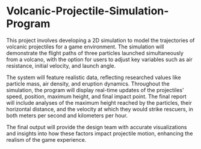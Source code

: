 # Volcanic-Projectile-Simulation-Program
This project involves developing a 2D simulation to model the trajectories of volcanic projectiles for a game environment. The simulation will demonstrate the flight paths of three particles launched simultaneously from a volcano, with the option for users to adjust key variables such as air resistance, initial velocity, and launch angle.

The system will feature realistic data, reflecting researched values like particle mass, air density, and eruption dynamics. Throughout the simulation, the program will display real-time updates of the projectiles' speed, position, maximum height, and final impact point. The final report will include analyses of the maximum height reached by the particles, their horizontal distance, and the velocity at which they would strike rescuers, in both meters per second and kilometers per hour.

The final output will provide the design team with accurate visualizations and insights into how these factors impact projectile motion, enhancing the realism of the game experience.

